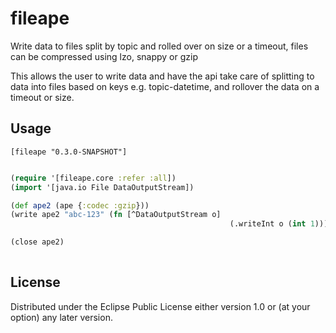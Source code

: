 # fileape

Write data to files split by topic and rolled over on size or a timeout, files can be compressed using lzo, snappy or gzip 

This allows the user to write data and have the api take care of splitting to data into files based on keys e.g. topic-datetime, and rollover the data
on a timeout or size.

## Usage

```[fileape "0.3.0-SNAPSHOT"]```

```clojure

(require '[fileape.core :refer :all])
(import '[java.io File DataOutputStream])

(def ape2 (ape {:codec :gzip}))
(write ape2 "abc-123" (fn [^DataOutputStream o] 
                                                 (.writeInt o (int 1))))

(close ape2)
               
```

## License


Distributed under the Eclipse Public License either version 1.0 or (at
your option) any later version.
